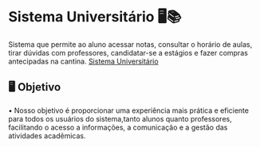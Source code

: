 # Sistema Universitário 🖥️📚

Sistema que permite ao aluno acessar notas, consultar o horário de aulas, tirar dúvidas com professores, candidatar-se a estágios e fazer compras antecipadas na cantina.
[Sistema Universitário](https://github.com/graziellyferreira/sis-univer.git)

## 🖥️ Objetivo

• Nosso objetivo é proporcionar uma experiência mais prática e eficiente para todos os usuários do sistema,tanto alunos quanto professores, facilitando o acesso a informações, a comunicação e a gestão das atividades acadêmicas.
